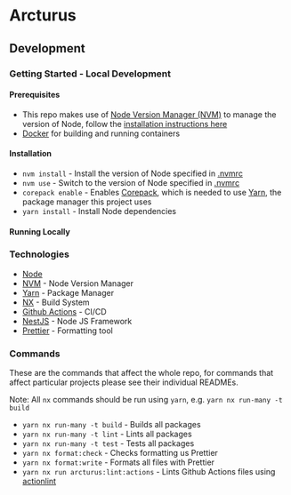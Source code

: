 # Arcturus

## Development

### Getting Started - Local Development

#### Prerequisites

- This repo makes use of [Node Version Manager (NVM)](https://github.com/nvm-sh/nvm) to manage the version of Node, follow the [installation instructions here](https://github.com/nvm-sh/nvm?tab=readme-ov-file#installing-and-updating)
- [Docker](https://www.docker.com/) for building and running containers

#### Installation

- `nvm install` - Install the version of Node specified in [.nvmrc](./.nvmrc)
- `nvm use` - Switch to the version of Node specified in [.nvmrc](./.nvmrc)
- `corepack enable` - Enables [Corepack](https://github.com/nodejs/corepack), which is needed to use [Yarn](https://yarnpkg.com/), the package manager this project uses
- `yarn install` - Install Node dependencies

#### Running Locally

### Technologies

- [Node](https://nodejs.org/en)
- [NVM](https://github.com/nvm-sh/nvm) - Node Version Manager
- [Yarn](https://yarnpkg.com/) - Package Manager
- [NX](https://nx.dev/) - Build System
- [Github Actions](https://docs.github.com/en/actions) - CI/CD
- [NestJS](https://nestjs.com/) - Node JS Framework
- [Prettier](https://prettier.io/) - Formatting tool

### Commands

These are the commands that affect the whole repo, for commands that affect particular projects please see their individual READMEs.

Note: All `nx` commands should be run using `yarn`, e.g. `yarn nx run-many -t build`

- `yarn nx run-many -t build` - Builds all packages
- `yarn nx run-many -t lint` - Lints all packages
- `yarn nx run-many -t test` - Tests all packages
- `yarn nx format:check` - Checks formatting us Prettier
- `yarn nx format:write` - Formats all files with Prettier
- `yarn nx run arcturus:lint:actions` - Lints Github Actions files using [actionlint](https://github.com/rhysd/actionlint)
